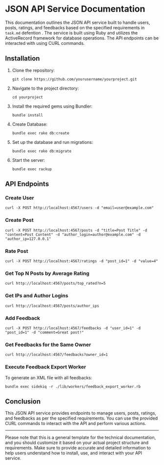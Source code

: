 # JSON API Service Documentation

This documentation outlines the JSON API service built to handle users, posts, ratings, and feedbacks based on the specified requirements in `task.md` defention . The service is built using Ruby and utilizes the ActiveRecord framework for database operations. The API endpoints can be interacted with using CURL commands.

## Installation

1. Clone the repository:
   ```
   git clone https://github.com/yourusername/yourproject.git
   ```

2. Navigate to the project directory:
   ```
   cd yourproject
   ```

3. Install the required gems using Bundler:
   ```
   bundle install
   ```

4. Create Database:
   ```
   bundle exec rake db:create
   ```

5. Set up the database and run migrations:
   ```
   bundle exec rake db:migrate
   ```

6. Start the server:
   ```
   bundle exec rackup
   ```

## API Endpoints

### Create User

```shell
curl -X POST http://localhost:4567/users -d "email=user@example.com"
```

### Create Post

```shell
curl -X POST http://localhost:4567/posts -d "title=Post Title" -d "content=Post Content" -d "author_login=author@example.com" -d "author_ip=127.0.0.1"
```

### Rate Post

```shell
curl -X POST http://localhost:4567/ratings -d "post_id=1" -d "value=4"
```

### Get Top N Posts by Average Rating

```shell
curl http://localhost:4567/posts/top_rated?n=5
```

### Get IPs and Author Logins

```shell
curl http://localhost:4567/posts/author_ips
```

### Add Feedback

```shell
curl -X POST http://localhost:4567/feedbacks -d "user_id=1" -d "post_id=1" -d "comment=Great post!"
```

### Get Feedbacks for the Same Owner

```shell
curl http://localhost:4567/feedbacks?owner_id=1
```

### Execute Feedback Export Worker

To generate an XML file with all feedbacks:
```shell
bundle exec sidekiq -r ./lib/workers/feedback_export_worker.rb
```

## Conclusion

This JSON API service provides endpoints to manage users, posts, ratings, and feedbacks as per the specified requirements. You can use the provided CURL commands to interact with the API and perform various actions.

---

Please note that this is a general template for the technical documentation, and you should customize it based on your actual project structure and requirements. Make sure to provide accurate and detailed information to help users understand how to install, use, and interact with your API service.